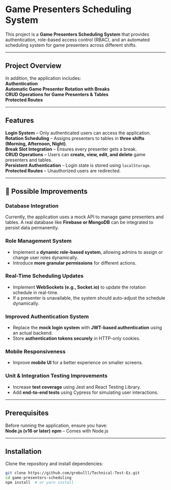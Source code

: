 # **Game Presenters Scheduling System**

This project is a **Game Presenters Scheduling System** that provides authentication, role-based access control (RBAC), and an automated scheduling system for game presenters across different shifts.

---

## **Project Overview**

In addition, the application includes:  
**Authentication**  
**Automatic Game Presenter Rotation with Breaks**  
**CRUD Operations for Game Presenters & Tables**  
**Protected Routes**

---

## **Features**

**Login System** – Only authenticated users can access the application.  
**Rotation Scheduling** – Assigns presenters to tables in **three shifts (Morning, Afternoon, Night)**.  
**Break Slot Integration** – Ensures every presenter gets a break.  
**CRUD Operations** – Users can **create, view, edit, and delete** game presenters and tables.  
**Persistent Authentication** – Login state is stored using `localStorage`.  
**Protected Routes** – Unauthorized users are redirected.

---

## 🚀 Possible Improvements

### **Database Integration**

Currently, the application uses a mock API to manage game presenters and tables. A real database like **Firebase or MongoDB** can be integrated to persist data permanently.

### **Role Management System**

- Implement a **dynamic role-based system**, allowing admins to assign or change user roles dynamically.
- Introduce **more granular permissions** for different actions.

### **Real-Time Scheduling Updates**

- Implement **WebSockets (e.g., Socket.io)** to update the rotation schedule in real-time.
- If a presenter is unavailable, the system should auto-adjust the schedule dynamically.

### **Improved Authentication System**

- Replace the **mock login system** with **JWT-based authentication** using an actual backend.
- Store **authentication tokens securely** in HTTP-only cookies.

### **Mobile Responsiveness**

- Improve **mobile UI** for a better experience on smaller screens.

### **Unit & Integration Testing Improvements**

- Increase **test coverage** using Jest and React Testing Library.
- Add **end-to-end tests** using Cypress for simulating user interactions.

---

## **Prerequisites**

Before running the application, ensure you have:  
**Node.js (v16 or later)**
**npm** – Comes with Node.js

---

## **Installation**

Clone the repository and install dependencies:

```sh
git clone https://github.com/grebulll/Technical-Test-Ez.git
cd game-presenters-scheduling
npm install  # or yarn install
```
